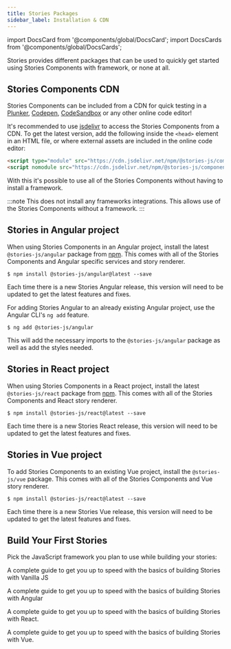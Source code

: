 ```yaml
---
title: Stories Packages
sidebar_label: Installation & CDN
---
```


import DocsCard from '@components/global/DocsCard';
import DocsCards from '@components/global/DocsCards';

<head>
  <title>Stories Packages: CDN, Angular, Vue, and React</title>
  <meta
    name="description"
    content="View our different packages that can be used to quickly start using Stories in a test environment, Angular, Vue, React, or none at all."
  />
</head>

Stories provides different packages that can be used to quickly get started using Stories Components with framework, or none at all.

## Stories Components CDN

Stories Components can be included from a CDN for quick testing in a [Plunker](https://plnkr.co/), [Codepen](https://codepen.io), [CodeSandbox](https://codesandbox.io/) or any other online code editor!

It's recommended to use [jsdelivr](https://www.jsdelivr.com/) to access the Stories Components from a CDN. To get the latest version, add the following inside the `<head>` element in an HTML file, or where external assets are included in the online code editor:

```html
<script type="module" src="https://cdn.jsdelivr.net/npm/@stories-js/components/dist/esm/index.js"></script>
<script nomodule src="https://cdn.jsdelivr.net/npm/@stories-js/components/dist/index.cjs.min.js"></script>
```

With this it's possible to use all of the Stories Components without having to install a framework.

:::note
This does not install any frameworks integrations. This allows use of the Stories Components without a framework.
:::

## Stories in Angular project

When using Stories Components in an Angular project, install the latest `@stories-js/angular` package from [npm](https://npmjs.com). This comes with all of the Stories Components and Angular specific services and story renderer.

```shell npm2yarn
$ npm install @stories-js/angular@latest --save
```

Each time there is a new Stories Angular release, this version will need to be updated to get the latest features and fixes.

For adding Stories Angular to an already existing Angular project, use the Angular CLI's `ng add` feature.

```shell npm2yarn
$ ng add @stories-js/angular
```

This will add the necessary imports to the `@stories-js/angular` package as well as add the styles needed.

## Stories in React project

When using Stories Components in a React project, install the latest `@stories-js/react` package from [npm](https://npmjs.com). This comes with all of the Stories Components and React story renderer.

```shell npm2yarn
$ npm install @stories-js/react@latest --save
```

Each time there is a new Stories React release, this version will need to be updated to get the latest features and fixes.

## Stories in Vue project

To add Stories Components to an existing Vue project, install the `@stories-js/vue` package. This comes with all of the Stories Components and Vue story renderer.

```shell npm2yarn
$ npm install @stories-js/react@latest --save
```

Each time there is a new Stories Vue release, this version will need to be updated to get the latest features and fixes.

## Build Your First Stories

Pick the JavaScript framework you plan to use while building your stories:

<DocsCards>
  <DocsCard 
    header="Jump to Vanilla JS" 
    href="/docs/vanilla/overview" 
    icon="/img/javascript-logo.png">
    <p>A complete guide to get you up to speed with the basics of building Stories with Vanilla JS</p>
  </DocsCard>

  <DocsCard 
    header="Jump to Angular" 
    href="/docs/angular/overview" 
    icon="/img/logo-angular-icon.svg">
    <p>A complete guide to get you up to speed with the basics of building Stories with Angular</p>
  </DocsCard>

  <DocsCard 
    header="Jump to React" 
    href="/docs/react/overview" 
    icon="/img/logo-react-icon.svg">
    <p>A complete guide to get you up to speed with the basics of building Stories with React.</p>
  </DocsCard>

  <DocsCard 
    header="Jump to Vue" 
    href="/docs/vue/overview" 
    icon="/img/logo-vue-icon.svg">
    <p>A complete guide to get you up to speed with the basics of building Stories with Vue.</p>
  </DocsCard>
</DocsCards>